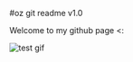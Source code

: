 #oz git readme v1.0 <!-- (jan17,2022) -->

Welcome to my github page <:


![test gif](https://c.tenor.com/cbWUm5VZcUYAAAAd/pa-rappa-pa-rappa-the-rapper.gif)
